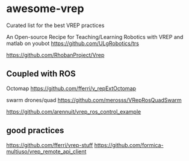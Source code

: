 # awesome-vrep
Curated list for the best VREP practices


An Open-source Recipe for Teaching/Learning Robotics with VREP and matlab on youbot
https://github.com/ULgRobotics/trs

https://github.com/RhobanProject/Vrep


Coupled with ROS
-----------------

Octomap 
https://github.com/fferri/v_repExtOctomap


swarm drones/quad
https://github.com/merosss/VRepRosQuadSwarm


https://github.com/arennuit/vrep_ros_control_example

good practices
--------------
https://github.com/fferri/vrep-stuff
https://github.com/formica-multiuso/vrep_remote_api_client

